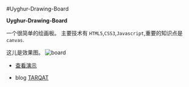 #Uyghur-Drawing-Board

**Uyghur-Drawing-Board**

一个很简单的绘画板。
主要技术有 `HTML5`,`CSS3`,`Javascript`,重要的知识点是 `canvas`.

这儿是效果图。
![board](http://www.tarqat.com/usr/uploads/2016/09/337666423.png)

* <a href="http://www.tarqat.com/board/index.html" target="_blank">查看演示</a>

*  blog <a href="http://www.tarqat.com" target="_blank">TARQAT</a>

